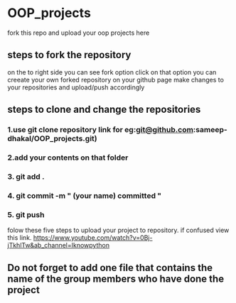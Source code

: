 # OOP_projects

fork this repo and upload your oop projects here

## steps to fork the repository

on the to right side you can see fork option
click on that option you can creeate your own forked repository on your github page
make changes to your repositories and upload/push accordingly

## steps to clone and change the repositories

### 1.use git clone repository link for eg:git@github.com:sameep-dhakal/OOP_projects.git)

### 2.add your contents on that folder

### 3. git add .

### 4. git commit -m " (your name) committed "

### 5. git push

folow these five steps to upload your project to repository.
if confused view this link.
https://www.youtube.com/watch?v=0Bj-jTkhlTw&ab_channel=Iknowpython

## Do not forget to add one file that contains the name of the group members who have done the project
